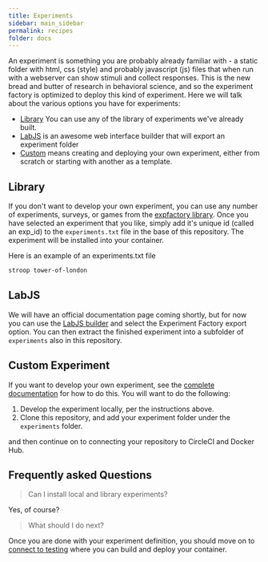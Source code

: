 ```yaml
---
title: Experiments
sidebar: main_sidebar
permalink: recipes
folder: docs
---
```


An experiment is something you are probably already familiar with - a static folder with html, css (style) and probably javascript (js) files that when run with a webserver can show stimuli and collect responses. This is the new bread and butter of research in behavioral science, and so the experiment factory is optimized to deploy this kind of experiment. Here we will talk about the various options you have for experiments:

 - [Library](#library) You can use any of the library of experiments we've already built.
 - [LabJS](#Lab-js) is an awesome web interface builder that will export an experiment folder
 - [Custom](#custom-experiment) means creating and deploying your own experiment, either from scratch or starting with another as a template.

## Library
If you don't want to develop your own experiment, you can use any number of experiments, surveys, or games from the [expfactory library](https://expfactory.github.io/experiments). Once you have selected an experiment that you like, simply add it's unique id (called an exp_id) to the `experiments.txt` file in the base of this repository. The experiment will be installed into your container.

Here is an example of an experiments.txt file

```bash
stroop tower-of-london
```

## LabJS
We will have an official documentation page coming shortly, but for now you can use the [LabJS builder](http://labjs.readthedocs.io/en/latest/learn/builder/) and select the Experiment Factory export option. You can then extract the finished experiment into a subfolder of `experiments` also in this repository.

## Custom Experiment
If you want to develop your own experiment, see the [complete documentation](https://expfactory.github.io/expfactory/contribute#contribute-an-experiment) for how to do this. You will want to do the following:

 1. Develop the experiment locally, per the instructions above.
 2. Clone this repository, and add your experiment folder under the `experiments` folder.
 
and then continue on to connecting your repository to CircleCI and Docker Hub.


## Frequently asked Questions

> Can I install local and library experiments?

Yes, of course?

> What should I do next?

Once you are done with your experiment definition, you should move on to [connect to testing](/testing) where you can build and deploy your container.
